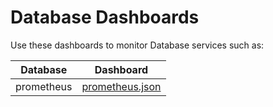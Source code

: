 
# Database Dashboards

Use these dashboards to monitor Database services such as:

|Database|Dashboard|
|-|-|
|prometheus|[prometheus.json](./prometheus.json)|